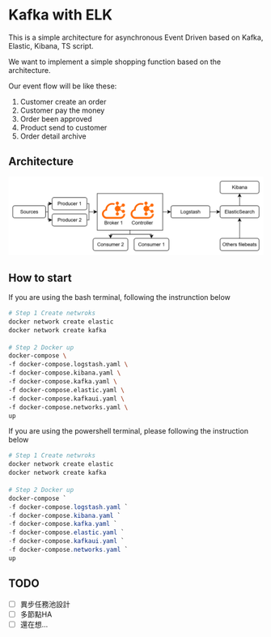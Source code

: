 # Kafka with ELK
This is a simple architecture for asynchronous Event Driven based on Kafka, Elastic, Kibana, TS script.

We want to implement a simple shopping function based on the architecture.

Our event flow will be like these:
1. Customer create an order
1. Customer pay the money
1. Order been approved
1. Product send to customer
1. Order detail archive

## Architecture
![images](./drawio/kafka_with_elastic.png)

## How to start
If you are using the bash terminal, following the instrunction below
``` bash
# Step 1 Create netwroks
docker network create elastic
docker network create kafka

# Step 2 Docker up
docker-compose \
-f docker-compose.logstash.yaml \
-f docker-compose.kibana.yaml \
-f docker-compose.kafka.yaml \
-f docker-compose.elastic.yaml \
-f docker-compose.kafkaui.yaml \
-f docker-compose.networks.yaml \
up
```

If you are using the powershell terminal, please following the instruction below
``` powershell
# Step 1 Create netwroks
docker network create elastic
docker network create kafka

# Step 2 Docker up
docker-compose `
-f docker-compose.logstash.yaml `
-f docker-compose.kibana.yaml `
-f docker-compose.kafka.yaml `
-f docker-compose.elastic.yaml `
-f docker-compose.kafkaui.yaml `
-f docker-compose.networks.yaml `
up
```

## TODO
- [ ] 異步任務池設計
- [ ] 多節點HA
- [ ] 還在想...